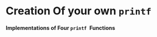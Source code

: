 Creation Of your own `printf`
==============================
#### Implementations of Four `printf `Functions ####



